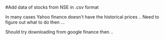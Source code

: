 #Add data of stocks from NSE in .csv format

In many cases Yahoo finance doesn't have the historical prices .. 
Need to figure out what to do then ...

Should try downloading from google finance then ..
